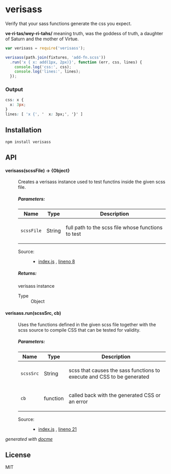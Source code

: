 # verisass

Verify that your sass functions generate the css you expect.

**ve·ri·tas/wey-ri-tahs/** meaning truth, was the goddess of truth, a daughter of Saturn and the mother of Virtue.

```js
var verisass = require('verisass');

verisass(path.join(fixtures, 'add-fn.scss'))
  .run('x { x: add(1px, 2px)}', function (err, css, lines) {
    console.log('css:', css);
    console.log('lines:', lines);
  });
```

### Output

```css
css: x {
  x: 3px;
}
lines: [ 'x {', '  x: 3px;', '}' ]
```

## Installation

    npm install verisass

## API

<!-- START docme generated API please keep comment here to allow auto update -->
<!-- DON'T EDIT THIS SECTION, INSTEAD RE-RUN docme TO UPDATE -->

<div>
<div class="jsdoc-githubify">
<section>
<article>
<div class="container-overview">
<dl class="details">
</dl>
</div>
<dl>
<dt>
<h4 class="name" id="verisass"><span class="type-signature"></span>verisass<span class="signature">(scssFile)</span><span class="type-signature"> &rarr; {Object}</span></h4>
</dt>
<dd>
<div class="description">
<p>Creates a verisass instance used to test functins inside the given scss file.</p>
</div>
<h5>Parameters:</h5>
<table class="params">
<thead>
<tr>
<th>Name</th>
<th>Type</th>
<th class="last">Description</th>
</tr>
</thead>
<tbody>
<tr>
<td class="name"><code>scssFile</code></td>
<td class="type">
<span class="param-type">String</span>
</td>
<td class="description last"><p>full path to the scss file whose functions to test</p></td>
</tr>
</tbody>
</table>
<dl class="details">
<dt class="tag-source">Source:</dt>
<dd class="tag-source"><ul class="dummy">
<li>
<a href="https://github.com/thlorenz/verisass/blob/master/index.js">index.js</a>
<span>, </span>
<a href="https://github.com/thlorenz/verisass/blob/master/index.js#L8">lineno 8</a>
</li>
</ul></dd>
</dl>
<h5>Returns:</h5>
<div class="param-desc">
<p>verisass instance</p>
</div>
<dl>
<dt>
Type
</dt>
<dd>
<span class="param-type">Object</span>
</dd>
</dl>
</dd>
<dt>
<h4 class="name" id="verisass.run"><span class="type-signature"></span>verisass.run<span class="signature">(scssSrc, cb)</span><span class="type-signature"></span></h4>
</dt>
<dd>
<div class="description">
<p>Uses the functions defined in the given scss file together with the scss source to
compile CSS that can be tested for validity.</p>
</div>
<h5>Parameters:</h5>
<table class="params">
<thead>
<tr>
<th>Name</th>
<th>Type</th>
<th class="last">Description</th>
</tr>
</thead>
<tbody>
<tr>
<td class="name"><code>scssSrc</code></td>
<td class="type">
<span class="param-type">String</span>
</td>
<td class="description last"><p>scss that causes the sass functions to execute and CSS to be generated</p></td>
</tr>
<tr>
<td class="name"><code>cb</code></td>
<td class="type">
<span class="param-type">function</span>
</td>
<td class="description last"><p>called back with the generated CSS or an error</p></td>
</tr>
</tbody>
</table>
<dl class="details">
<dt class="tag-source">Source:</dt>
<dd class="tag-source"><ul class="dummy">
<li>
<a href="https://github.com/thlorenz/verisass/blob/master/index.js">index.js</a>
<span>, </span>
<a href="https://github.com/thlorenz/verisass/blob/master/index.js#L21">lineno 21</a>
</li>
</ul></dd>
</dl>
</dd>
</dl>
</article>
</section>
</div>

*generated with [docme](https://github.com/thlorenz/docme)*
</div>
<!-- END docme generated API please keep comment here to allow auto update -->

## License

MIT


